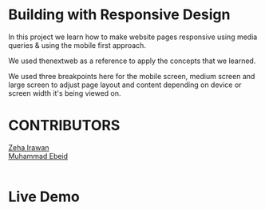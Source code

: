 # Building with Responsive Design

In this project we learn how to make website pages responsive using media queries & using the mobile first approach.

We used thenextweb as a reference to apply the concepts that we learned.

We used three breakpoints here for the mobile screen, medium screen and large screen to adjust page layout and content depending on device or screen width it's being viewed on.


# CONTRIBUTORS 

<a href="https://github.com/JangkarBumi" target="_blank">Zeha Irawan</a> <br/>
<a href="https://github.com/mosaaleb" target="_blank">Muhammad Ebeid</a><br /><br />

# Live Demo

